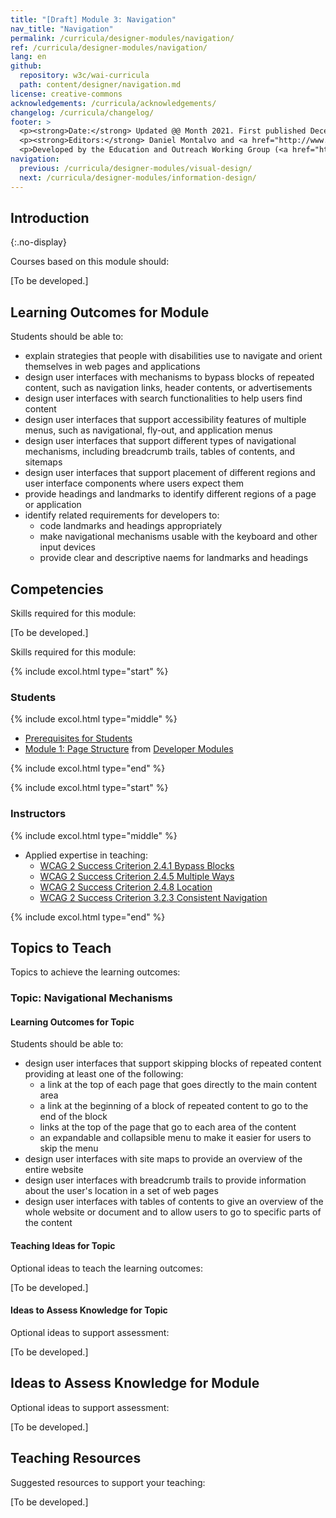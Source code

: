 ```yaml
---
title: "[Draft] Module 3: Navigation"
nav_title: "Navigation"
permalink: /curricula/designer-modules/navigation/
ref: /curricula/designer-modules/navigation/
lang: en
github:
  repository: w3c/wai-curricula
  path: content/designer/navigation.md
license: creative-commons
acknowledgements: /curricula/acknowledgements/
changelog: /curricula/changelog/
footer: >
  <p><strong>Date:</strong> Updated @@ Month 2021. First published December 2019. CHANGELOG</p>
  <p><strong>Editors:</strong> Daniel Montalvo and <a href="http://www.w3.org/People/shadi/">Shadi Abou-Zahra</a>. Contributors: <a href="https://www.w3.org/WAI/EO/EOWG-members">EOWG Participants</a>. ACKNOWLEDGEMENTS lists contributors and credits.</p>
  <p>Developed by the Education and Outreach Working Group (<a href="http://www.w3.org/WAI/EO/">EOWG</a>). Developed with support from the <a href="https://www.w3.org/WAI/about/projects/wai-guide/">WAI-Guide Project</a> funded by the European Commission (EC) under the Horizon 2020 program (Grant Agreement 822245).</p>
navigation:
  previous: /curricula/designer-modules/visual-design/
  next: /curricula/designer-modules/information-design/
---
```


## Introduction
{:.no-display}

Courses based on this module should:

[To be developed.]

## Learning Outcomes for Module

Students should be able to:

* explain strategies that people with disabilities use to navigate and orient themselves in web pages and applications
* design user interfaces with mechanisms to bypass blocks of repeated content, such as navigation links, header contents, or advertisements
* design user interfaces with search functionalities to help users find content
* design user interfaces that support accessibility features of multiple menus, such as navigational, fly-out, and application menus
* design user interfaces that support different types of navigational mechanisms, including breadcrumb trails, tables of contents, and sitemaps
* design user interfaces that support placement of different regions and user interface components where users expect them
* provide headings and landmarks to identify different regions of a page or application
* identify related requirements for developers to:
  * code landmarks and headings appropriately
  * make navigational mechanisms usable with the keyboard and other input devices
  * provide clear and descriptive naems for landmarks and headings

## Competencies

Skills required for this module:

[To be developed.]

Skills required for this module:

{% include excol.html type="start" %}

### Students

{% include excol.html type="middle" %}

* [Prerequisites for Students](/curricula/developer-modules/#prerequisites-for-students)
* [Module 1: Page Structure](/curricula/developer-modules/page-structure/) from [Developer Modules](/curricula/developer-modules/)

{% include excol.html type="end" %}

{% include excol.html type="start" %}

### Instructors

{% include excol.html type="middle" %}

* Applied expertise in teaching:
  * [WCAG 2 Success Criterion 2.4.1 Bypass Blocks](https://www.w3.org/WAI/WCAG21/quickref/#bypass-blocks)
  * [WCAG 2 Success Criterion 2.4.5 Multiple Ways](https://www.w3.org/WAI/WCAG21/quickref/#multiple-ways)
  * [WCAG 2 Success Criterion 2.4.8 Location](https://www.w3.org/WAI/WCAG21/quickref/#location)
  * [WCAG 2 Success Criterion 3.2.3 Consistent Navigation](https://www.w3.org/WAI/WCAG21/quickref/#consistent-navigation)

{% include excol.html type="end" %}

## Topics to Teach

Topics to achieve the learning outcomes:

### Topic: Navigational Mechanisms

#### Learning Outcomes for Topic

Students should be able to:

* design user interfaces that support skipping blocks of repeated content providing at least one of the following:
  * a link at the top of each page that goes directly to the main content area
  * a link at the beginning of a block of repeated content to go to the end of the block
  * links at the top of the page that go to each area of the content
  * an expandable and collapsible menu to make it easier for users to skip the menu
* design user interfaces with site maps to provide an overview of the entire website
* design user interfaces with breadcrumb trails to provide information about the user's location in a set of web pages
* design user interfaces with tables of contents to give an overview of the whole website or document and to allow users to go to specific parts of the content

#### Teaching Ideas for Topic

Optional ideas to teach the learning outcomes:

[To be developed.]

#### Ideas to Assess Knowledge for Topic

Optional ideas to support assessment:

[To be developed.]

## Ideas to Assess Knowledge for Module

Optional ideas to support assessment:

[To be developed.]

## Teaching Resources

Suggested resources to support your teaching:

[To be developed.]

